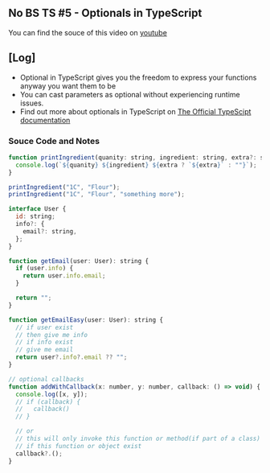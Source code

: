 ## No BS TS #5 - Optionals in TypeScript

You can find the souce of this video on [youtube](https://youtu.be/QvcyL_ZGhf0)

## [Log]

- Optional in TypeScript gives you the freedom to express your functions anyway you want them to be
- You can cast parameters as optional without experiencing runtime issues.
- Find out more about optionals in TypeScript on [The Official TypeScipt documentation](https://www.typescriptlang.org/docs/handbook/2/functions.html#optional-parameters)

### Souce Code and Notes

```javascript
function printIngredient(quanity: string, ingredient: string, extra?: string) {
  console.log(`${quanity} ${ingredient} ${extra ? `${extra}` : ""}`);
}

printIngredient("1C", "Flour");
printIngredient("1C", "Flour", "something more");

interface User {
  id: string;
  info?: {
    email?: string,
  };
}

function getEmail(user: User): string {
  if (user.info) {
    return user.info.email;
  }

  return "";
}

function getEmailEasy(user: User): string {
  // if user exist
  // then give me info
  // if info exist
  // give me email
  return user?.info?.email ?? "";
}

// optional callbacks
function addWithCallback(x: number, y: number, callback: () => void) {
  console.log([x, y]);
  // if (callback) {
  //   callback()
  // }

  // or
  // this will only invoke this function or method(if part of a class)
  // if this function or object exist
  callback?.();
}
```
